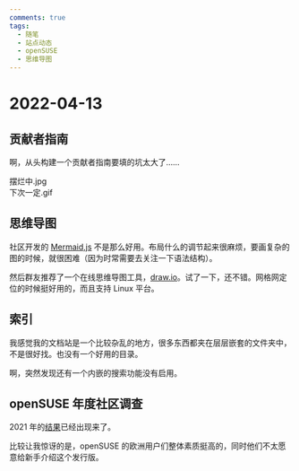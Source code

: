 ```yaml
---
comments: true
tags:
  - 随笔
  - 站点动态
  - openSUSE
  - 思维导图
---
```


# 2022-04-13

## 贡献者指南

啊，从头构建一个贡献者指南要填的坑太大了……

摆烂中.jpg  
下次一定.gif

## 思维导图

社区开发的 [Mermaid,js](https://mermaid-js.github.io/mermaid/) 不是那么好用。布局什么的调节起来很麻烦，要画复杂的图的时候，就很困难（因为时常需要去关注一下语法结构）。

然后群友推荐了一个在线思维导图工具，[draw.io](https://app.diagrams.net/#)。试了一下，还不错。网格网定位的时候挺好用的，而且支持 Linux 平台。

## 索引

我感觉我的文档站是一个比较杂乱的地方，很多东西都夹在层层嵌套的文件夹中，不是很好找。也没有一个好用的目录。

啊，突然发现还有一个内嵌的搜索功能没有启用。

## openSUSE 年度社区调查

2021 年的[结果](https://en.opensuse.org/End-of-year-surveys/2021)已经出现来了。

比较让我惊讶的是，openSUSE 的欧洲用户们整体素质挺高的，同时他们不太愿意给新手介绍这个发行版。